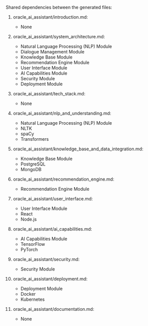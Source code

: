 Shared dependencies between the generated files:

1. oracle_ai_assistant/introduction.md:
   - None

2. oracle_ai_assistant/system_architecture.md:
   - Natural Language Processing (NLP) Module
   - Dialogue Management Module
   - Knowledge Base Module
   - Recommendation Engine Module
   - User Interface Module
   - AI Capabilities Module
   - Security Module
   - Deployment Module

3. oracle_ai_assistant/tech_stack.md:
   - None

4. oracle_ai_assistant/nlp_and_understanding.md:
   - Natural Language Processing (NLP) Module
   - NLTK
   - spaCy
   - Transformers

5. oracle_ai_assistant/knowledge_base_and_data_integration.md:
   - Knowledge Base Module
   - PostgreSQL
   - MongoDB

6. oracle_ai_assistant/recommendation_engine.md:
   - Recommendation Engine Module

7. oracle_ai_assistant/user_interface.md:
   - User Interface Module
   - React
   - Node.js

8. oracle_ai_assistant/ai_capabilities.md:
   - AI Capabilities Module
   - TensorFlow
   - PyTorch

9. oracle_ai_assistant/security.md:
   - Security Module

10. oracle_ai_assistant/deployment.md:
    - Deployment Module
    - Docker
    - Kubernetes

11. oracle_ai_assistant/documentation.md:
    - None